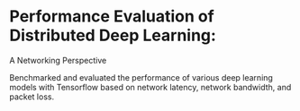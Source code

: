 # Performance Evaluation of Distributed Deep Learning: 
A Networking Perspective

Benchmarked and evaluated the performance of various deep learning models with Tensorflow based on network latency, network bandwidth, and packet loss.



